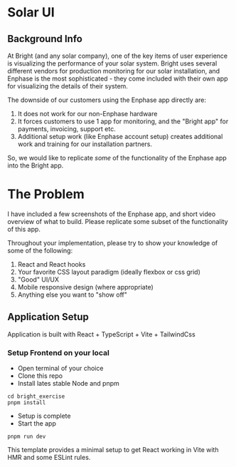 # Solar UI

## Background Info

At Bright (and any solar company), one of the key items of user experience is
visualizing the performance of your solar system. Bright uses several different
vendors for production monitoring for our solar installation, and Enphase is the
most sophisticated - they come included with their own app for visualizing the
details of their system.

The downside of our customers using the Enphase app directly are:

1. It does not work for our non-Enphase hardware
2. It forces customers to use 1 app for monitoring, and the "Bright app" for
   payments, invoicing, support etc.
3. Additional setup work (like Enphase account setup) creates additional work
   and training for our installation partners.

So, we would like to replicate _some_ of the functionality of the Enphase app
into the Bright app.

# The Problem

I have included a few screenshots of the Enphase app, and short video overview
of what to build. Please replicate some subset of the functionality of this app.

Throughout your implementation, please try to show your knowledge of some of the
following:

1. React and React hooks
2. Your favorite CSS layout paradigm (ideally flexbox or css grid)
3. "Good" UI/UX
4. Mobile responsive design (where appropriate)
5. Anything else you want to "show off"

## Application Setup

Application is built with React + TypeScript + Vite + TailwindCss

### Setup Frontend on your local

- Open terminal of your choice
- Clone this repo
- Install lates stable Node and pnpm

```shell
cd bright_exercise
pnpm install
```

- Setup is complete
- Start the app

```
pnpm run dev
```

This template provides a minimal setup to get React working in Vite with HMR and some ESLint rules.
